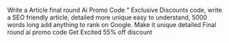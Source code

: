 Write a Article final round Ai Promo Code " Exclusive Discounts code, write a SEO friendly article, detailed more unique easy to understand, 5000 words long add anything to rank on Google. Make it unique detailed
Final round ai promo code Get Excited 55% off discount 
